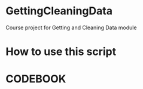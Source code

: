 # GettingCleaningData
Course project for Getting and Cleaning Data module

# How to use this script

# CODEBOOK
